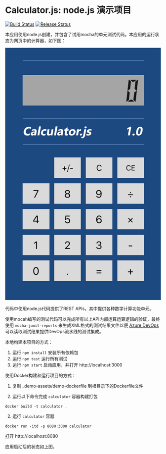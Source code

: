 # Calculator.js: node.js 演示项目

[![Build Status](https://dev.azure.com/demo-devops101/ContosoAirDemo01/_apis/build/status/AzureDevOps101.calculator?branchName=master)](https://dev.azure.com/demo-devops101/ContosoAirDemo01/_build/latest?definitionId=37&branchName=master)
[![Release Status](https://vsrm.dev.azure.com/demo-devops101/_apis/public/Release/badge/2ec01f49-3b2f-455f-8d61-c4c96d169cb9/2/2)](https://vsrm.dev.azure.com/demo-devops101/_apis/public/Release/badge/2ec01f49-3b2f-455f-8d61-c4c96d169cb9/2/2)


本应用使用node.js创建，并包含了试用mocha的单元测试代码。本应用的运行状态为网页中的计算器，如下图：

![](calculator-ui.png)

代码中使用node.js代码提供了REST APIs，其中提供各种数学计算功能单元。

使用mocah编写的测试代码可以完成所有以上API内部运算运算逻辑的验证，最终使用 `mocha-junit-reports` 来生成XML格式的测试结果文件以便 [Azure DevOps](https://azure.com/devops) 可以读取测试结果提供DevOps流水线的测试集成。

本地构建本项目的方式：

1. 运行 `npm install` 安装所有依赖包
2. 运行 `npm test` 运行所有测试
3. 运行 `npm start` 启动应用，并打开 http://localhost:3000

使用Docker构建和运行项目的方式：

1. 复制 _demo-assets/demo-dockerfile 到根目录下的Dockerfile文件

2. 运行以下命令完成 `calculator` 容器构建打包

```shell
docker build -t calculator .
```

2. 运行 `calculator` 容器

```shell
docker run -itd -p 8080:3000 calculator
```

打开 http://localhost:8080 

应用启动后的状态如上图。